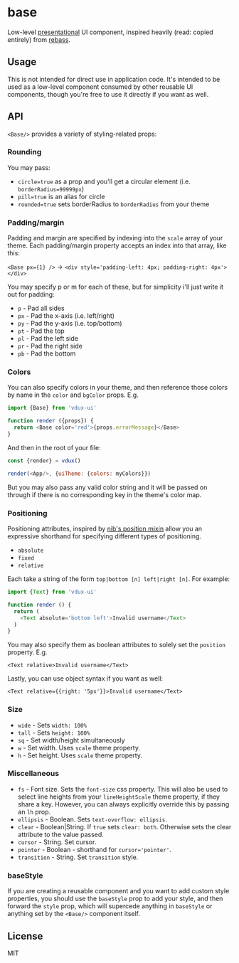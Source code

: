 # base

Low-level [presentational](https://medium.com/@dan_abramov/smart-and-dumb-components-7ca2f9a7c7d0#.lb1ox895i) UI component, inspired heavily (read: copied entirely) from [rebass](https://github.com/jxnblk/rebass).

## Usage

This is not intended for direct use in application code. It's intended to be used as a low-level component consumed by other reusable UI components, though you're free to use it directly if you want as well.

## API

`<Base/>` provides a variety of styling-related props:

### Rounding

You may pass:

  * `circle=true` as a prop and you'll get a circular element (i.e. `borderRadius=99999px`)
  * `pill=true` is an alias for circle
  * `rounded=true` sets borderRadius to `borderRadius` from your theme

### Padding/margin

Padding and margin are specified by indexing into the `scale` array of your theme. Each padding/margin property accepts an index into that array, like this:

`<Base px={1} />` -> `<div style='padding-left: 4px; padding-right: 4px'></div>`

You may specify p or m for each of these, but for simplicity i'll just write it out for padding:

  * `p` - Pad all sides
  * `px` - Pad the x-axis (i.e. left/right)
  * `py` - Pad the y-axis (i.e. top/bottom)
  * `pt` - Pad the top
  * `pl` - Pad the left side
  * `pr` - Pad the right side
  * `pb` - Pad the bottom

### Colors

You can also specify colors in your theme, and then reference those colors by name in the `color` and `bgColor` props. E.g.

```javascript
import {Base} from 'vdux-ui'

function render ({props}) {
  return <Base color='red'>{props.errorMessage}</Base>
}
```

And then in the root of your file:

```javascript
const {render} = vdux()

render(<App/>, {uiTheme: {colors: myColors}})
```

But you may also pass any valid color string and it will be passed on through if there is no corresponding key in the theme's color map.

### Positioning

Positioning attributes, inspired by [nib's position mixin](http://nibstyl.us/docs/#position) allow you an expressive shorthand for specifying different types of positioning.

  * `absolute`
  * `fixed`
  * `relative`

Each take a string of the form `top|bottom [n] left|right [n]`. For example:

```javascript
import {Text} from 'vdux-ui'

function render () {
  return (
    <Text absolute='bottom left'>Invalid username</Text>
  )
}
```

You may also specify them as boolean attributes to solely set the `position` property. E.g.

`<Text relative>Invalid username</Text>`

Lastly, you can use object syntax if you want as well:

`<Text relative={{right: '5px'}}>Invalid username</Text>`

### Size

  * `wide` - Sets `width: 100%`
  * `tall` - Sets `height: 100%`
  * `sq` - Set width/height simultaneously
  * `w` - Set width. Uses `scale` theme property.
  * `h` - Set height. Uses `scale` theme property.

### Miscellaneous

  * `fs` - Font size. Sets the `font-size` css property. This will also be used to select line heights from your `lineHeightScale` theme property, if they share a key. However, you can always explicitly override this by passing an `lh` prop.
  * `ellipsis` - Boolean. Sets `text-overflow: ellipsis`.
  * `clear` - Boolean|String. If `true` sets `clear: both`. Otherwise sets the clear attribute to the value passed.
  * `cursor` - String. Set cursor.
  * `pointer` - Boolean - shorthand for `cursor='pointer'`.
  * `transition` - String. Set `transition` style.

### baseStyle

If you are creating a reusable component and you want to add custom style properties, you should use the `baseStyle` prop to add your style, and then forward the `style` prop, which will supercede anything in `baseStyle` or anything set by the `<Base/>` component itself.

## License

MIT
